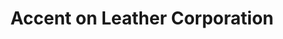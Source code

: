 ---
title: "Accent on Leather Corporation"
url: /wayne/accent-on-leather-corporation/
shop: leather
---